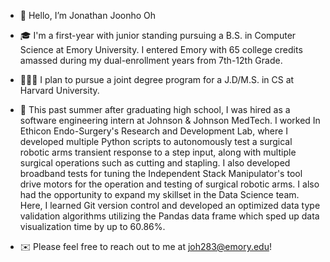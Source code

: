 - 👋 Hello, I’m Jonathan Joonho Oh

- 🎓 I'm a first-year with junior standing pursuing a B.S. in Computer Science at Emory University. I entered Emory with 65 college credits amassed during my dual-enrollment years from 7th-12th Grade.

- 👨🏻‍💻 I plan to pursue a joint degree program for a J.D/M.S. in CS at Harvard University.

- 🤖 This past summer after graduating high school, I was hired as a software engineering intern at Johnson & Johnson MedTech. I worked In Ethicon Endo-Surgery's Research and Development Lab, where I developed multiple Python scripts to autonomously test a surgical robotic arms transient response to a step input, along with multiple surgical operations such as cutting and stapling. I also developed broadband tests for tuning the Independent Stack Manipulator's tool drive motors for the operation and testing of surgical robotic arms. I also had the opportunity to expand my skillset in the Data Science team. Here, I learned Git version control and developed an optimized data type validation algorithms utilizing the Pandas data frame which sped up data visualization time by up to 60.86%.

- ✉️ Please feel free to reach out to me at joh283@emory.edu!

